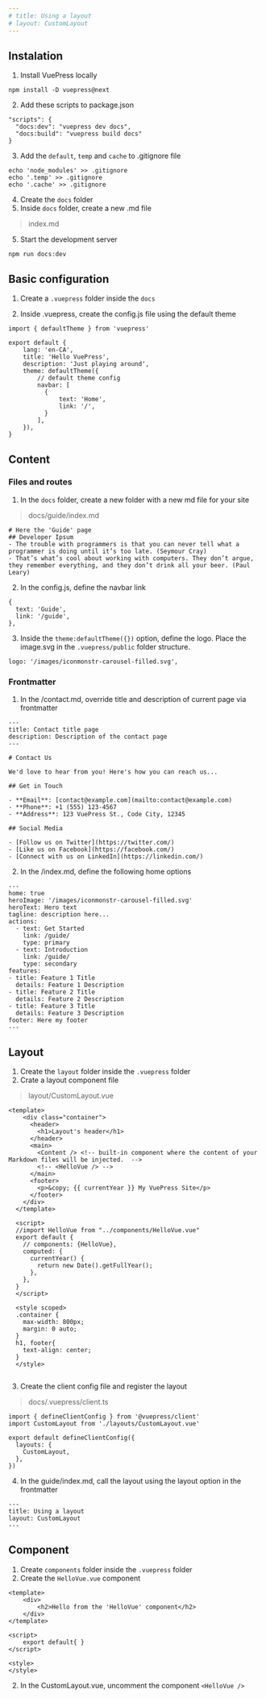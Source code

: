 ```yaml
---
# title: Using a layout
# layout: CustomLayout
---
```

## Instalation
1. Install VuePress locally
```
npm install -D vuepress@next
```

2. Add these scripts to package.json
```
"scripts": {
  "docs:dev": "vuepress dev docs",
  "docs:build": "vuepress build docs"
}
```

3. Add the `default`, `temp` and `cache` to .gitignore file
```
echo 'node_modules' >> .gitignore
echo '.temp' >> .gitignore
echo '.cache' >> .gitignore
```

4. Create the `docs` folder
5. Inside `docs` folder, create a new .md file
> index.md

5. Start the development server
```
npm run docs:dev
```

## Basic configuration
1. Create a `.vuepress` folder inside the `docs`

2. Inside .vuepress, create the config.js file using the default theme
```
import { defaultTheme } from 'vuepress'

export default {
    lang: 'en-CA',
    title: 'Hello VuePress',
    description: 'Just playing around',
    theme: defaultTheme({
        // default theme config
        navbar: [
          {
              text: 'Home',
              link: '/',
          }
        ],
    }),
}
```
## Content
### Files and routes
1. In the `docs` folder, create a new folder with a new md file for your site
> docs/guide/index.md
```
# Here the 'Guide' page
## Developer Ipsum
- The trouble with programmers is that you can never tell what a programmer is doing until it’s too late. (Seymour Cray)
- That’s what’s cool about working with computers. They don’t argue, they remember everything, and they don’t drink all your beer. (Paul Leary) 
```

2. In the config.js, define the navbar link
```
{
  text: 'Guide',
  link: '/guide',
},
```
3. Inside the `theme:defaultTheme({})` option, define the logo. Place the image.svg in the `.vuepress/public` folder structure.
```
logo: '/images/iconmonstr-carousel-filled.svg',
```
### Frontmatter

1. In the /contact.md, override title and description of current page via frontmatter
```
---
title: Contact title page
description: Description of the contact page
---

# Contact Us

We'd love to hear from you! Here's how you can reach us...

## Get in Touch

- **Email**: [contact@example.com](mailto:contact@example.com)
- **Phone**: +1 (555) 123-4567
- **Address**: 123 VuePress St., Code City, 12345

## Social Media

- [Follow us on Twitter](https://twitter.com/)
- [Like us on Facebook](https://facebook.com/)
- [Connect with us on LinkedIn](https://linkedin.com/)

```
2. In the /index.md, define the following home options
```
---
home: true
heroImage: '/images/iconmonstr-carousel-filled.svg'
heroText: Hero text
tagline: description here...
actions:
  - text: Get Started
    link: /guide/
    type: primary
  - text: Introduction
    link: /guide/
    type: secondary
features:
- title: Feature 1 Title
  details: Feature 1 Description
- title: Feature 2 Title
  details: Feature 2 Description
- title: Feature 3 Title
  details: Feature 3 Description
footer: Here my footer
---
```

## Layout
1. Create the `layout` folder inside the `.vuepress` folder
2. Crate a layout component file
> layout/CustomLayout.vue
```
<template>
    <div class="container">
      <header>
        <h1>Layout's header</h1>
      </header>
      <main>
        <Content /> <!-- built-in component where the content of your Markdown files will be injected.  -->
        <!-- <HelloVue /> -->
      </main>
      <footer>
        <p>&copy; {{ currentYear }} My VuePress Site</p>
      </footer>
    </div>
  </template>
  
  <script>
  //import HelloVue from "../components/HelloVue.vue"
  export default {
    // components: {HelloVue},
    computed: {
      currentYear() {
        return new Date().getFullYear();
      },
    },
  }
  </script>
  
  <style scoped>
  .container {
    max-width: 800px;
    margin: 0 auto;
  }
  h1, footer{
    text-align: center;
  }
  </style>
  
```

3. Create the client config file and register the layout
> docs/.vuepress/client.ts
```
import { defineClientConfig } from '@vuepress/client'
import CustomLayout from './layouts/CustomLayout.vue'

export default defineClientConfig({
  layouts: {
    CustomLayout,
  },
})
```
4. In the guide/index.md, call the layout using the layout option in the frontmatter
```
---
title: Using a layout
layout: CustomLayout
---
```

## Component
1. Create `components` folder inside the `.vuepress` folder
1. Create the `HelloVue.vue` component
```
<template>
    <div>
        <h2>Hello from the 'HelloVue' component</h2>
    </div>
</template>

<script>
    export default{ }
</script>

<style>
</style>
```
2. In the CustomLayout.vue, uncomment the component `<HelloVue />`
